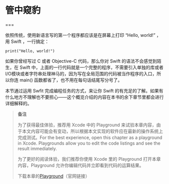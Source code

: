 # 管中窥豹

===

依照传统，使用新语言写的第一个程序都应该是在屏幕上打印 “Hello, world!” ，用 Swift ，一行搞定：

`print("Hello, world!")`

如果你曾经写过 C 或者 Objective-C 代码，那么你对 Swift 的语法不会感觉到陌生，在 Swift 中，上面的一行代码就是一个完整的程序，不需要引入单独的库或者I/O模块或者字符串处理神马的，因为写在全局范围的代码被当作程序的入口，所以你连 main\(\) 函数都省了，也不用在每句话结尾写分号了。

本节通过运用 Swfit 完成编程任务的方式，来让你 Swift 的有充足的了解。如果有什么地方不理解也不要担心——这个概览介绍的内容在本书的余下章节里都会进行详细解释的。

> **备注**
>
> 为了获得最佳体验，推荐用 Xcode 中的 Playground 来试验本章内容，由于本文内容可能会有变动，所以根据本文实现的软件应在最新的操作系统上完成测试。For the best experience, open this chapter as a playground in Xcode. Playgrounds allow you to edit the code listings and see the result immediately.
>
> 为了更好的阅读体验，我们推荐你使用 Xcode  里的 Playground 打开本章内容，Playground 允许你编辑代码并立即看到代码的运算结果。
>
> 下载本章的[Playground](https://developer.apple.com/library/prerelease/ios/documentation/Swift/Conceptual/Swift_Programming_Language/GuidedTour.playground.zip)（官网链接）



